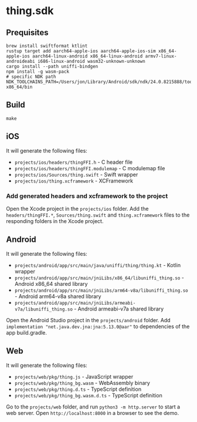 # thing.sdk
## Prequisites
```shell
brew install swiftformat ktlint
rustup target add aarch64-apple-ios aarch64-apple-ios-sim x86_64-apple-ios aarch64-linux-android x86_64-linux-android armv7-linux-androideabi i686-linux-android wasm32-unknown-unknown
cargo install --path uniffi-bindgen 
npm install -g wasm-pack
# specific NDK path
NDK_TOOLCHAINS_PATH=/Users/jon/Library/Android/sdk/ndk/24.0.8215888/toolchains/llvm/prebuilt/darwin-x86_64/bin
```

## Build
```shell
make
```

## iOS
It will generate the following files:
- `projects/ios/headers/thingFFI.h` - C header file
- `projects/ios/headers/thingFFI.modulemap` - C modulemap file
- `projects/ios/Sources/thing.swift` - Swift wrapper
- `projects/ios/thing.xcframework` - XCFramework

### Add generated headers and xcframework to the project
Open the Xcode project in the `projects/ios` folder. Add the `headers/thingFFI.*`, `Sources/thing.swift` and `thing.xcframework` files to the responding folders in the Xcode project.


## Android
It will generate the following files:
- `projects/android/app/src/main/java/uniffi/thing/thing.kt` - Kotlin wrapper
- `projects/android/app/src/main/jniLibs/x86_64/libuniffi_thing.so` - Android x86_64 shared library
- `projects/android/app/src/main/jniLibs/arm64-v8a/libuniffi_thing.so` - Android arm64-v8a shared library
- `projects/android/app/src/main/jniLibs/armeabi-v7a/libuniffi_thing.so` - Android armeabi-v7a shared library

Open the Android Studio project in the `projects/android` folder. Add `implementation "net.java.dev.jna:jna:5.13.0@aar"` to dependencies of the app build.gradle.


## Web
It will generate the following files:
- `projects/web/pkg/thing.js` - JavaScript wrapper
- `projects/web/pkg/thing_bg.wasm` - WebAssembly binary
- `projects/web/pkg/thing.d.ts` - TypeScript definition
- `projects/web/pkg/thing_bg.wasm.d.ts` - TypeScript definition

Go to the `projects/web` folder, and run `python3 -m http.server` to start a web server. Open `http://localhost:8000` in a browser to see the demo.